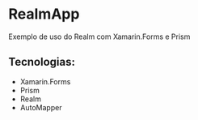 
# RealmApp
Exemplo de uso do Realm com Xamarin.Forms e Prism

## Tecnologias:

 - Xamarin.Forms
 - Prism
 - Realm
 - AutoMapper
